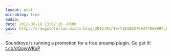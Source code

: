 ```yaml
---
layout: post
microblog: true
audio: 
date: 2012-03-19 13:02:10 -0500
guid: http://craigmcclellan.micro.blog/2012/03/19/t181802760377860097.html
---
```

Soundtoys is running a promotion for a free preamp plugin. Go get it!
[t.co/dQowWKuP](https://t.co/dQowWKuP)
